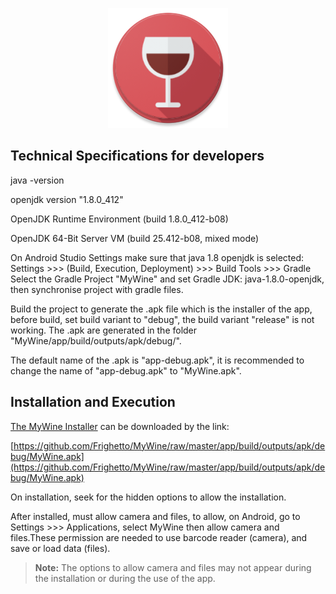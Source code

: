 <p align="center">  
  <img src="https://github.com/Frighetto/MyWine/blob/master/app/src/main/res/mipmap-xxxhdpi/ic_launcher_round.png" alt="MyWine"><br/>  
</p>

## Technical Specifications for developers

java -version

openjdk version "1.8.0_412"

OpenJDK Runtime Environment (build 1.8.0_412-b08)

OpenJDK 64-Bit Server VM (build 25.412-b08, mixed mode)

On Android Studio Settings make sure that java 1.8 openjdk is selected:
Settings >>> (Build, Execution, Deployment) >>> Build Tools >>> Gradle
Select the Gradle Project "MyWine" and set Gradle JDK: java-1.8.0-openjdk, then synchronise project with gradle files.

Build the project to generate the .apk file which is the installer of the app, before build, set build variant to "debug", the build variant "release" is not working.
The .apk are generated in the folder "MyWine/app/build/outputs/apk/debug/".

The default name of the .apk is "app-debug.apk", it is recommended to change the name of "app-debug.apk" to "MyWine.apk".


## Installation and Execution

[The MyWine Installer](https://github.com/Frighetto/MyWine/raw/master/app/build/outputs/apk/debug/MyWine.apk) can be downloaded by the link: 

[https://github.com/Frighetto/MyWine/raw/master/app/build/outputs/apk/debug/MyWine.apk](https://github.com/Frighetto/MyWine/raw/master/app/build/outputs/apk/debug/MyWine.apk)

On installation, seek for the hidden options to allow the installation.

After installed, must allow camera and files, to allow, on Android, go to Settings >>> Applications, select MyWine then allow camera and files.These permission are needed to use barcode reader (camera), and save or load data (files).
> **Note:** The options to allow camera and files may not appear during the installation or during the use of the app.

